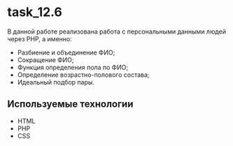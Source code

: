 # task_12.6

В данной работе реализована работа с персональными данными людей через PHP, а именно:
- Разбиение и объединение ФИО;
- Сокращение ФИО;
- Функция определения пола по ФИО;
- Определение возрастно-полового состава;
- Идеальный подбор пары.

## Используемые технологии
- HTML
- PHP
- CSS